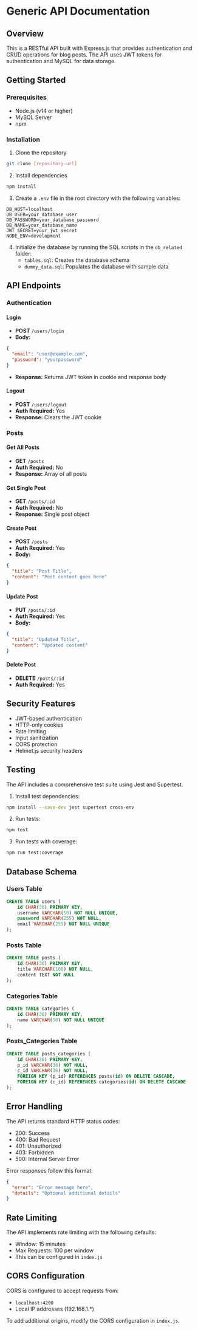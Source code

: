 # Generic API Documentation

## Overview

This is a RESTful API built with Express.js that provides authentication and CRUD operations for blog posts. The API uses JWT tokens for authentication and MySQL for data storage.

## Getting Started

### Prerequisites

- Node.js (v14 or higher)
- MySQL Server
- npm

### Installation

1. Clone the repository

```bash
git clone [repository-url]
```

2. Install dependencies

```bash
npm install
```

3. Create a `.env` file in the root directory with the following variables:

```env
DB_HOST=localhost
DB_USER=your_database_user
DB_PASSWORD=your_database_password
DB_NAME=your_database_name
JWT_SECRET=your_jwt_secret
NODE_ENV=development
```

4. Initialize the database by running the SQL scripts in the `db_related` folder:
   - `tables.sql`: Creates the database schema
   - `dummy_data.sql`: Populates the database with sample data

## API Endpoints

### Authentication

#### Login

- **POST** `/users/login`
- **Body:**

```json
{
  "email": "user@example.com",
  "password": "yourpassword"
}
```

- **Response:** Returns JWT token in cookie and response body

#### Logout

- **POST** `/users/logout`
- **Auth Required:** Yes
- **Response:** Clears the JWT cookie

### Posts

#### Get All Posts

- **GET** `/posts`
- **Auth Required:** No
- **Response:** Array of all posts

#### Get Single Post

- **GET** `/posts/:id`
- **Auth Required:** No
- **Response:** Single post object

#### Create Post

- **POST** `/posts`
- **Auth Required:** Yes
- **Body:**

```json
{
  "title": "Post Title",
  "content": "Post content goes here"
}
```

#### Update Post

- **PUT** `/posts/:id`
- **Auth Required:** Yes
- **Body:**

```json
{
  "title": "Updated Title",
  "content": "Updated content"
}
```

#### Delete Post

- **DELETE** `/posts/:id`
- **Auth Required:** Yes

## Security Features

- JWT-based authentication
- HTTP-only cookies
- Rate limiting
- Input sanitization
- CORS protection
- Helmet.js security headers

## Testing

The API includes a comprehensive test suite using Jest and Supertest.

1. Install test dependencies:

```bash
npm install --save-dev jest supertest cross-env
```

2. Run tests:

```bash
npm test
```

3. Run tests with coverage:

```bash
npm run test:coverage
```

## Database Schema

### Users Table

```sql
CREATE TABLE users (
    id CHAR(36) PRIMARY KEY,
    username VARCHAR(50) NOT NULL UNIQUE,
    password VARCHAR(255) NOT NULL,
    email VARCHAR(255) NOT NULL UNIQUE
);
```

### Posts Table

```sql
CREATE TABLE posts (
    id CHAR(36) PRIMARY KEY,
    title VARCHAR(100) NOT NULL,
    content TEXT NOT NULL
);
```

### Categories Table

```sql
CREATE TABLE categories (
    id CHAR(36) PRIMARY KEY,
    name VARCHAR(50) NOT NULL UNIQUE
);
```

### Posts_Categories Table

```sql
CREATE TABLE posts_categories (
    id CHAR(36) PRIMARY KEY,
    p_id VARCHAR(36) NOT NULL,
    c_id VARCHAR(36) NOT NULL,
    FOREIGN KEY (p_id) REFERENCES posts(id) ON DELETE CASCADE,
    FOREIGN KEY (c_id) REFERENCES categories(id) ON DELETE CASCADE
);
```

## Error Handling

The API returns standard HTTP status codes:

- 200: Success
- 400: Bad Request
- 401: Unauthorized
- 403: Forbidden
- 500: Internal Server Error

Error responses follow this format:

```json
{
  "error": "Error message here",
  "details": "Optional additional details"
}
```

## Rate Limiting

The API implements rate limiting with the following defaults:

- Window: 15 minutes
- Max Requests: 100 per window
- This can be configured in `index.js`

## CORS Configuration

CORS is configured to accept requests from:

- `localhost:4200`
- Local IP addresses (192.168.1.\*)

To add additional origins, modify the CORS configuration in `index.js`.
